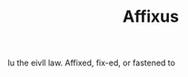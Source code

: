 ---
title: Affixus
letter: A
permalink: "/definitions/affixus.html"
body: Iu the eivll law. Affixed, fix-ed, or fastened to
published_at: '2018-07-07'
layout: post
---